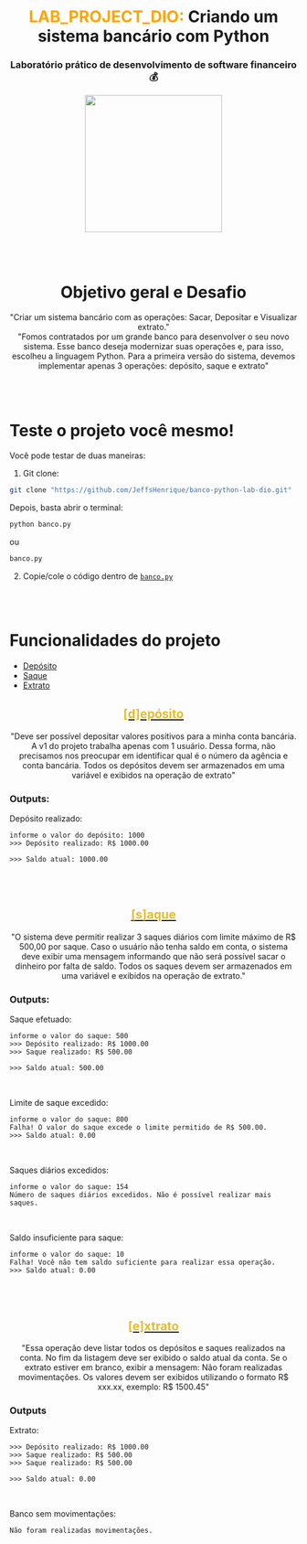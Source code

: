<h1 align="center"><span style="color: orange">LAB_PROJECT_DIO:</span> Criando um sistema bancário com Python</h1>

<h3 align="center">Laboratório prático de desenvolvimento de software financeiro 💰</h3>
<div align="center">
<img src="https://cdn.lospec.com/gallery/piggy-bank-132881.gif" width="240px">
</div>

<br><br>

<div align="center">

# Objetivo geral e Desafio

"Criar um sistema bancário com as operações: Sacar, Depositar e Visualizar extrato." <br>
"Fomos contratados por um grande banco para desenvolver o seu novo sistema. Esse banco deseja modernizar suas operações e, para isso, escolheu a linguagem Python. Para a primeira versão do sistema, devemos implementar apenas 3 operações: depósito, saque e extrato"
</div>

<br><br>

# Teste o projeto você mesmo!

Você pode testar de duas maneiras:

1) Git clone:
```bash
git clone "https://github.com/JeffsHenrique/banco-python-lab-dio.git"
```

Depois, basta abrir o terminal:
```bash
python banco.py
```

ou

```bash
banco.py
```

2) Copie/cole o código dentro de [`banco.py`](banco.py)

<br><br>

# Funcionalidades do projeto

- [Depósito](#depósito)
- [Saque](#saque)
- [Extrato](#extrato)

<div align="center">

## [<span style="color:rgb(231, 188, 44)">[d]epósito</span>](#funcionalidades-do-projeto)

"Deve ser possível depositar valores positivos para a minha conta bancária. A v1 do projeto trabalha apenas com 1 usuário. Dessa forma, não precisamos nos preocupar em identificar qual é o número da agência e conta bancária. Todos os depósitos devem ser armazenados em uma variável e exibidos na operação de extrato"

</div>

### Outputs:

Depósito realizado:

```
informe o valor do depósito: 1000
>>> Depósito realizado: R$ 1000.00

>>> Saldo atual: 1000.00
```

<br><br>

<div align="center">

## [<span style="color:rgb(231, 188, 44)">[s]aque</span>](#funcionalidades-do-projeto)

"O sistema deve permitir realizar 3 saques diários com limite máximo de R$ 500,00 por saque. Caso o usuário não tenha saldo em conta, o sistema deve exibir uma mensagem informando que não será possível sacar o dinheiro por falta de saldo. Todos os saques devem ser armazenados em uma variável e exibidos na operação de extrato."

</div>

### Outputs:

Saque efetuado:

```
informe o valor do saque: 500
>>> Depósito realizado: R$ 1000.00
>>> Saque realizado: R$ 500.00

>>> Saldo atual: 500.00
```

<br>

Limite de saque excedido:
```
informe o valor do saque: 800
Falha! O valor do saque excede o limite permitido de R$ 500.00.
>>> Saldo atual: 0.00
```

<br>

Saques diários excedidos:
```
informe o valor do saque: 154
Número de saques diários excedidos. Não é possível realizar mais saques.
```

<br>

Saldo insuficiente para saque:
```
informe o valor do saque: 10
Falha! Você não tem saldo suficiente para realizar essa operação.
>>> Saldo atual: 0.00
```

<br><br>

<div align="center">

## [<span style="color:rgb(231, 188, 44)">[e]xtrato</span>](#funcionalidades-do-projeto)

"Essa operação deve listar todos os depósitos e saques realizados na conta. No fim da listagem deve ser exibido o saldo atual da conta. Se o extrato estiver em branco, exibir a mensagem: <span>Não foram realizadas movimentações.</span> Os valores devem ser exibidos utilizando o formato R$ xxx.xx, exemplo: R$ 1500.45"

</div>

### Outputs

Extrato:

```
>>> Depósito realizado: R$ 1000.00
>>> Saque realizado: R$ 500.00
>>> Saque realizado: R$ 500.00

>>> Saldo atual: 0.00
```

<br>

Banco sem movimentações:
```
Não foram realizadas movimentações.
```

<br><br>
